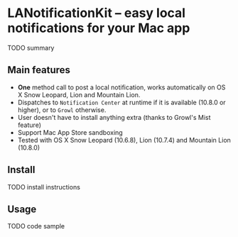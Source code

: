 # LANotificationKit – easy local notifications for your Mac app
TODO summary


## Main features

- **One** method call to post a local notification, works automatically on OS X Snow Leopard, Lion and Mountain Lion.
- Dispatches to `Notification Center` at runtime if it is available (10.8.0 or higher), or to `Growl` otherwise.
- User doesn't have to install anything extra (thanks to Growl's Mist feature)
- Support Mac App Store sandboxing
- Tested with OS X Snow Leopard (10.6.8), Lion (10.7.4) and Mountain Lion (10.8.0)


## Install
TODO install instructions


## Usage
TODO code sample